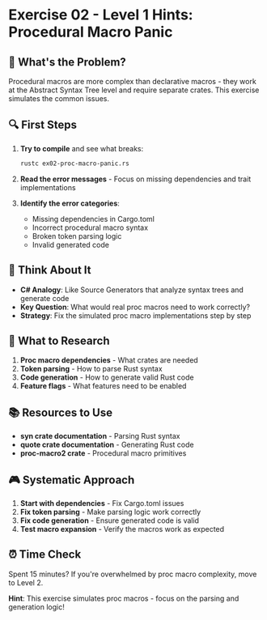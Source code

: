 # Exercise 02 - Level 1 Hints: Procedural Macro Panic

## 🎯 What's the Problem?

Procedural macros are more complex than declarative macros - they work at the Abstract Syntax Tree level and require separate crates. This exercise simulates the common issues.

## 🔍 First Steps

1. **Try to compile** and see what breaks:
   ```bash
   rustc ex02-proc-macro-panic.rs
   ```

2. **Read the error messages** - Focus on missing dependencies and trait implementations

3. **Identify the error categories**:
   - Missing dependencies in Cargo.toml
   - Incorrect procedural macro syntax
   - Broken token parsing logic
   - Invalid generated code

## 🤔 Think About It

- **C# Analogy**: Like Source Generators that analyze syntax trees and generate code
- **Key Question**: What would real proc macros need to work correctly?
- **Strategy**: Fix the simulated proc macro implementations step by step

## 🔧 What to Research

1. **Proc macro dependencies** - What crates are needed
2. **Token parsing** - How to parse Rust syntax
3. **Code generation** - How to generate valid Rust code
4. **Feature flags** - What features need to be enabled

## 📚 Resources to Use

- **syn crate documentation** - Parsing Rust syntax
- **quote crate documentation** - Generating Rust code
- **proc-macro2 crate** - Procedural macro primitives

## 🎮 Systematic Approach

1. **Start with dependencies** - Fix Cargo.toml issues
2. **Fix token parsing** - Make parsing logic work correctly
3. **Fix code generation** - Ensure generated code is valid
4. **Test macro expansion** - Verify the macros work as expected

## ⏰ Time Check

Spent 15 minutes? If you're overwhelmed by proc macro complexity, move to Level 2.

**Hint**: This exercise simulates proc macros - focus on the parsing and generation logic!